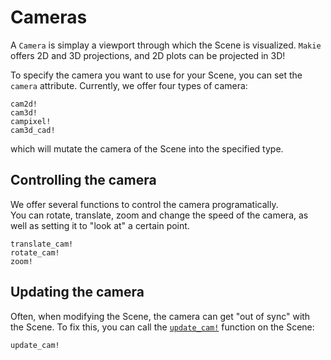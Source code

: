 # Cameras

A `Camera` is simplay a viewport through which the Scene is visualized.  `Makie` offers 2D and 3D projections, and 2D plots can be projected in 3D!

To specify the camera you want to use for your Scene, you can set the `camera` attribute.  Currently, we offer four types of camera:

```@docs
cam2d!
cam3d!
campixel!
cam3d_cad!
```

which will mutate the camera of the Scene into the specified type.

## Controlling the camera

We offer several functions to control the camera programatically.  
You can rotate, translate, zoom and change the speed of the camera, as well as setting it to "look at" a certain point.

```@docs
translate_cam!
rotate_cam!
zoom!
```

## Updating the camera

Often, when modifying the Scene, the camera can get "out of sync" with the Scene.  To fix this, you can call the [`update_cam!`](@ref) function on the Scene:
```@docs
update_cam!
```
